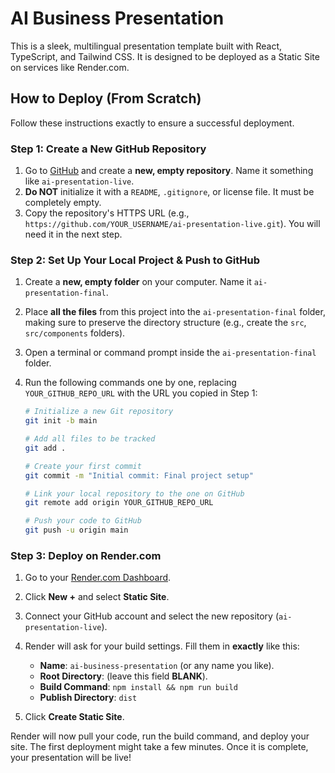 # AI Business Presentation

This is a sleek, multilingual presentation template built with React, TypeScript, and Tailwind CSS. It is designed to be deployed as a Static Site on services like Render.com.

## How to Deploy (From Scratch)

Follow these instructions exactly to ensure a successful deployment.

### Step 1: Create a New GitHub Repository

1.  Go to [GitHub](https://github.com/new) and create a **new, empty repository**. Name it something like `ai-presentation-live`.
2.  **Do NOT** initialize it with a `README`, `.gitignore`, or license file. It must be completely empty.
3.  Copy the repository's HTTPS URL (e.g., `https://github.com/YOUR_USERNAME/ai-presentation-live.git`). You will need it in the next step.

### Step 2: Set Up Your Local Project & Push to GitHub

1.  Create a **new, empty folder** on your computer. Name it `ai-presentation-final`.
2.  Place **all the files** from this project into the `ai-presentation-final` folder, making sure to preserve the directory structure (e.g., create the `src`, `src/components` folders).
3.  Open a terminal or command prompt inside the `ai-presentation-final` folder.
4.  Run the following commands one by one, replacing `YOUR_GITHUB_REPO_URL` with the URL you copied in Step 1:

    ```bash
    # Initialize a new Git repository
    git init -b main

    # Add all files to be tracked
    git add .

    # Create your first commit
    git commit -m "Initial commit: Final project setup"

    # Link your local repository to the one on GitHub
    git remote add origin YOUR_GITHUB_REPO_URL

    # Push your code to GitHub
    git push -u origin main
    ```

### Step 3: Deploy on Render.com

1.  Go to your [Render.com Dashboard](https://dashboard.render.com/).
2.  Click **New +** and select **Static Site**.
3.  Connect your GitHub account and select the new repository (`ai-presentation-live`).
4.  Render will ask for your build settings. Fill them in **exactly** like this:

    *   **Name**: `ai-business-presentation` (or any name you like).
    *   **Root Directory**: (leave this field **BLANK**).
    *   **Build Command**: `npm install && npm run build`
    *   **Publish Directory**: `dist`

5.  Click **Create Static Site**.

Render will now pull your code, run the build command, and deploy your site. The first deployment might take a few minutes. Once it is complete, your presentation will be live!
